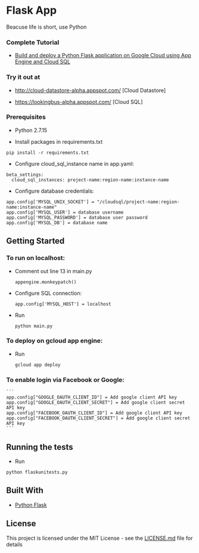 # Flask App

Beacuse life is short, use Python

### Complete Tutorial
* [Build and deploy a Python Flask application on Google Cloud using App Engine and Cloud SQL](https://medium.com/@zainqasmi/build-and-deploy-a-python-flask-application-on-google-cloud-using-app-engine-and-cloud-sql-a3c5bde5ef4a)

### Try it out at

* http://cloud-datastore-alpha.appspot.com/ [Cloud Datastore]

* https://lookingbus-alpha.appspot.com/ [Cloud SQL]

### Prerequisites

* Python 2.7.15

* Install packages in requirements.txt
```
pip install -r requirements.txt
```

* Configure cloud_sql_instance name in app.yaml:
```
beta_settings:
  cloud_sql_instances: project-name:region-name:instance-name
```

* Configure database credentials:
```
app.config['MYSQL_UNIX_SOCKET'] = "/cloudsql/project-name:region-name:instance-name"
app.config['MYSQL_USER'] = database username
app.config['MYSQL_PASSWORD'] = database user password
app.config['MYSQL_DB'] = database name
```

## Getting Started

### To run on localhost:
    
* Comment out line 13 in main.py
    ```
    appengine.monkeypatch()
    ```
* Configure SQL connection:
    ```
    app.config['MYSQL_HOST'] = localhost
    ```
* Run
    ```
    python main.py
    ```

### To deploy on gcloud app engine:
* Run
    ```
    gcloud app deploy
    ```
### To enable login via Facebook or Google:

    ```
    app.config["GOOGLE_OAUTH_CLIENT_ID"] = Add google client API key
    app.config["GOOGLE_OAUTH_CLIENT_SECRET"] = Add google client secret API key
    app.config["FACEBOOK_OAUTH_CLIENT_ID"] = Add google client API key
    app.config["FACEBOOK_OAUTH_CLIENT_SECRET"] = Add google client secret API key
    ```

## Running the tests

* Run
```
python flaskunitests.py
```

## Built With

* [Python Flask](http://flask.pocoo.org/)

## License

This project is licensed under the MIT License - see the [LICENSE.md](LICENSE.md) file for details
